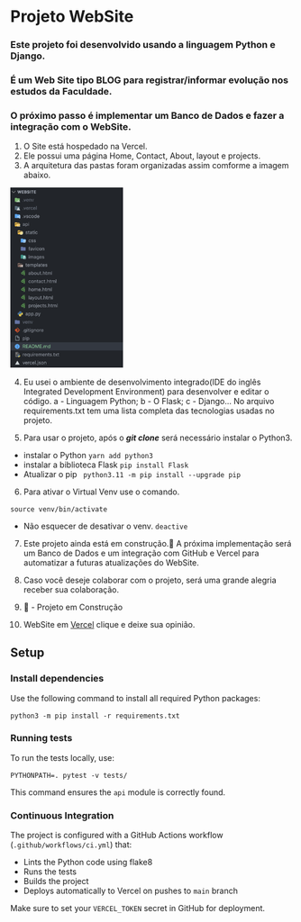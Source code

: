 # Projeto WebSite

### Este projeto foi desenvolvido usando a linguagem Python e Django.

### É um Web Site tipo BLOG para registrar/informar evolução nos estudos da Faculdade.

### O próximo passo é implementar um Banco de Dados e fazer a integração com o WebSite.

1. O Site está hospedado na Vercel.
2. Ele possui uma página Home, Contact, About, layout e projects.
3. A arquitetura das pastas foram organizadas assim comforme a imagem abaixo.

<div align="center"> </div>
  <p float="left">
    <img src="api/static/images/Screenshot 2023-08-15 at 17.37.09.png" width="200" />
  </p>

4. Eu usei o ambiente de desenvolvimento integrado(IDE do inglês Integrated Development Environment) para desenvolver e editar o código.
   a - Linguagem Python;
   b - O Flask;
   c - Django...
   No arquivo requirements.txt tem uma lista completa das tecnologias usadas no projeto.

5. Para usar o projeto, após o **_git clone_** será necessário instalar o Python3.

- instalar o Python `yarn add python3`
- instalar a biblioteca Flask `pip install Flask`
- Atualizar o pip ` python3.11 -m pip install --upgrade pip`

6. Para ativar o Virtual Venv use o comando.

```
source venv/bin/activate

```

- Não esquecer de desativar o venv. `deactive`

7. Este projeto ainda está em construção.🚧 A próxima implementação será um Banco de Dados e um integração com GitHub e Vercel para automatizar a futuras atualizações do WebSite.

8. Caso você deseje colaborar com o projeto, será uma grande alegria receber sua colaboração.

9. 🚧 - Projeto em Construção

10. WebSite em [Vercel](https://website-red-eight.vercel.app/) clique e deixe sua opinião.

## Setup

### Install dependencies
Use the following command to install all required Python packages:
```
python3 -m pip install -r requirements.txt
```

### Running tests
To run the tests locally, use:
```
PYTHONPATH=. pytest -v tests/
```
This command ensures the `api` module is correctly found.

### Continuous Integration

The project is configured with a GitHub Actions workflow (`.github/workflows/ci.yml`) that:
- Lints the Python code using flake8
- Runs the tests
- Builds the project
- Deploys automatically to Vercel on pushes to `main` branch

Make sure to set your `VERCEL_TOKEN` secret in GitHub for deployment.

